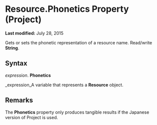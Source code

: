 
# Resource.Phonetics Property (Project)

 **Last modified:** July 28, 2015

Gets or sets the phonetic representation of a resource name. Read/write  **String**.

## Syntax

 _expression_. **Phonetics**

 _expression_A variable that represents a  **Resource** object.


## Remarks

The  **Phonetics** property only produces tangible results if the Japanese version of Project is used.

